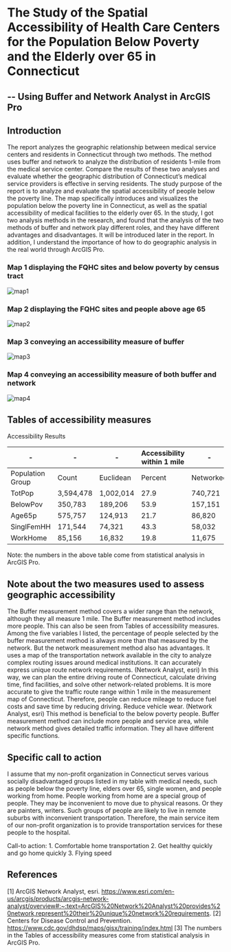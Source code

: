 # The Study of the Spatial Accessibility of Health Care Centers for the Population Below Poverty and the Elderly over 65 in Connecticut
## -- Using Buffer and Network Analyst in ArcGIS Pro

## Introduction
The report analyzes the geographic relationship between medical service centers and residents in Connecticut through two methods. The method uses buffer and network to analyze the distribution of residents 1-mile from the medical service center. Compare the results of these two analyses and evaluate whether the geographic distribution of Connecticut’s medical service providers is effective in serving residents. The study purpose of the report is to analyze and evaluate the spatial accessibility of people below the poverty line. The map specifically introduces and visualizes the population below the poverty line in Connecticut, as well as the spatial accessibility of medical facilities to the elderly over 65. In the study, I got two analysis methods in the research, and found that the analysis of the two methods of buffer and network play different roles, and they have different advantages and disadvantages. It will be introduced later in the report. In addition, I understand the importance of how to do geographic analysis in the real world through ArcGIS Pro.

### Map 1 displaying the FQHC sites and below poverty by census tract
![map1](https://user-images.githubusercontent.com/77243665/120581642-fcb86b80-c3df-11eb-8955-7c8a68b13559.png)

### Map 2 displaying the FQHC sites and people above age 65
![map2](https://user-images.githubusercontent.com/77243665/120581647-ffb35c00-c3df-11eb-84c5-f73c246a14b9.png)

### Map 3 conveying an accessibility measure of buffer
![map3](https://user-images.githubusercontent.com/77243665/120581653-02ae4c80-c3e0-11eb-8422-45ba92f7b2e6.png)

### Map 4 conveying an accessibility measure of both buffer and network
![map4](https://user-images.githubusercontent.com/77243665/120581658-05a93d00-c3e0-11eb-82d6-e1015ab3b229.png)

## Tables of accessibility measures

Accessibility Results

|    -            |  -                |   -                 |Accessibility within 1 mile|    -               |Accessibility within 1 mile|
|-----------------|-------------------|---------------------|---------------------------|--------------------|---------------------------|
|Population Group |Count              |Euclidean            |Percent                    |Networked           |Percent                    |
|TotPop           |3,594,478          |1,002,014            |27.9                       |740,721             |20.6                       |
|BelowPov         |350,783            |189,206              |53.9                       |157,151             |44.8                       |
|Age65p           | 575,757           |124,913              |21.7                       |86,820              |15.1                       |
|SinglFemHH       |171,544            |74,321               |43.3                       |58,032              |33.8                       | 
|WorkHome         |85,156             |16,832               |19.8                       |11,675              |13.7                       |

Note: the numbers in the above table come from statistical analysis in ArcGIS Pro.

## Note about the two measures used to assess geographic accessibility
The Buffer measurement method covers a wider range than the network, although they all measure 1 mile. The Buffer measurement method includes more people. This can also be seen from Tables of accessibility measures. Among the five variables I listed, the percentage of people selected by the buffer measurement method is always more than that measured by the network. But the network measurement method also has advantages. It uses a map of the transportation network available in the city to analyze complex routing issues around medical institutions. It can accurately express unique route network requirements. (Network Analyst, esri) In this way, we can plan the entire driving route of Connecticut, calculate driving time, find facilities, and solve other network-related problems. It is more accurate to give the traffic route range within 1 mile in the measurement map of Connecticut. Therefore, people can reduce mileage to reduce fuel costs and save time by reducing driving. Reduce vehicle wear. (Network Analyst, esri) This method is beneficial to the below poverty people. Buffer measurement method can include more people and service area, while network method gives detailed traffic information. They all have different specific functions.

## Specific call to action
I assume that my non-profit organization in Connecticut serves various socially disadvantaged groups listed in my table with medical needs, such as people below the poverty line, elders over 65, single women, and people working from home. People working from home are a special group of people. They may be inconvenient to move due to physical reasons. Or they are painters, writers. Such groups of people are likely to live in remote suburbs with inconvenient transportation. Therefore, the main service item of our non-profit organization is to provide transportation services for these people to the hospital.

Call-to action: 1. Comfortable home transportation 2. Get healthy quickly and go home quickly 3. Flying speed

## References 
[1] ArcGIS Network Analyst, esri. https://www.esri.com/en-us/arcgis/products/arcgis-network-analyst/overview#:~:text=ArcGIS%20Network%20Analyst%20provides%20network,represent%20their%20unique%20network%20requirements.
[2] Centers for Disease Control and Prevention. https://www.cdc.gov/dhdsp/maps/gisx/training/index.html 
[3] The numbers in the Tables of accessibility measures come from statistical analysis in ArcGIS Pro.

